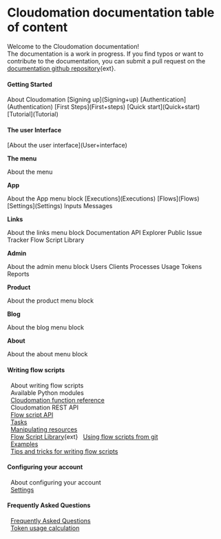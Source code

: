 # Cloudomation documentation table of content

Welcome to the Cloudomation documentation!  
The documentation is a work in progress. If you find typos or want to contribute to the documentation, you can submit a pull request on the [documentation github repository](https://github.com/starflows/documentation){ext}.

#### Getting Started

<div class="pl-3">
About Cloudomation  
[Signing up](Signing+up)  
[Authentication](Authentication)  
[First Steps](First+steps)  
[Quick start](Quick+start)  
[Tutorial](Tutorial)
</div>

#### The user Interface  

<div class="pl-3">
[About the user interface](User+interface)  

__The menu__  

<div class="pl-3">
About the menu  
</div>

__App__  

<div class="pl-3">
About the App menu block  
[Executions](Executions)  
[Flows](Flows)  
[Settings](Settings)  
Inputs  
Messages  
</div>

__Links__  

<div class="pl-3">
About the links menu block  
Documentation  
API Explorer  
Public Issue Tracker  
Flow Script Library  
</div>

__Admin__  

<div class="pl-3">
About the admin menu block  
Users  
Clients  
Processes  
Usage  
Tokens  
Reports  
</div>

__Product__  

<div class="pl-3">
About the product menu block  
</div>

__Blog__  

<div class="pl-3">
About the blog menu block  
</div>

__About__  

<div class="pl-3">
About the about menu block
</div>
</div>

#### Writing flow scripts  
&nbsp;&nbsp;About writing flow scripts  
&nbsp;&nbsp;Available Python modules  
&nbsp;&nbsp;[Cloudomation function reference](Cloudomation+function+reference)  
&nbsp;&nbsp;Cloudomation REST API  
&nbsp;&nbsp;[Flow script API](Flow+script+API)  
&nbsp;&nbsp;[Tasks](Tasks)  
&nbsp;&nbsp;[Manipulating resources](Manipulating+resources)  
&nbsp;&nbsp;[Flow Script Library](https://github.com/starflows/library){ext}
&nbsp;&nbsp;[Using flow scripts from git](Using+flow+scripts+from+git)  
&nbsp;&nbsp;[Examples](Examples)  
&nbsp;&nbsp;[Tips and tricks for writing flow scripts](Tips+and+tricks+for+writing+flow+scripts)
#### Configuring your account  
&nbsp;&nbsp;About configuring your account  
&nbsp;&nbsp;[Settings](Settings)  
#### Frequently Asked Questions  
&nbsp;&nbsp;[Frequently Asked Questions](Frequently+Asked+Questions)  
&nbsp;&nbsp;[Token usage calculation](Token+usage+calculation)  
